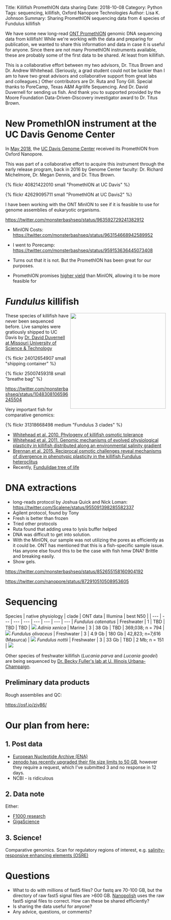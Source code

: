 Title: Killifish PromethION data sharing
Date: 2018-10-08
Category: Python
Tags: sequencing, killifish, Oxford Nanopore Technologies
Author: Lisa K. Johnson
Summary: Sharing PromethION sequencing data from 4 species of Fundulus killifish

We have some new long-read [ONT PromethION]() genomic DNA sequencing data from killifish! While we're working with the data and preparing for publication, we wanted to share this information and data in case it is useful for anyone. Since there are not many PromethION instruments available, these are probably some of the first data to be shared. At least from killifish.

This is a collaborative effort between my two advisors, Dr. Titus Brown and Dr. Andrew Whitehead. (Seriously, a grad student could not be luckier than I am to have two great advisors and collaborative support from great labs and colleagues.) Other contributors are Dr. Ruta and Tony Gill. Special thanks to PoreCamp, Texas A&M Agrilife Sequencing. And Dr. David Duvernell for sending us fish. And thank you to supported provided by the Moore Foundation Data-Driven-Discovery investigator award to Dr. Titus Brown.

# New PromethION instrument at the UC Davis Genome Center
In [May 2018](https://twitter.com/meganamsu/status/997216050247864322), the [UC Davis Genome Center](http://dnatech.genomecenter.ucdavis.edu/nanopore-sequencing-ont-promethion/) received its PromethION from Oxford Nanopore. 

This was part of a collaborative effort to acquire this instrument through the early release program, back in 2016 by Genome Center faculty: Dr. Richard Michelmore, Dr. Megan Dennis, and Dr. Titus Brown.

{% flickr 40821422010 small "PromethION at UC Davis" %}

{% flickr 42629095711 small "PromethION at UC Davis2" %}

I have been working with the ONT MinION to see if it is feasible to use for genome assemblies of eukaryotic organisms. 

https://twitter.com/monsterbashseq/status/963592729241382912

* MinION Costs: https://twitter.com/monsterbashseq/status/963154668942589952

* I went to Porecamp: https://twitter.com/monsterbashseq/status/959153636445073408

* Turns out that it is not. But the PromethION has been great for our purposes.
* PromethION promises [higher yield](https://nanoporetech.com/about-us/news/promethion-wild-high-yield-data-announcements-human-and-plant-dna) than MinION, allowing it to be more feasible for 

# *Fundulus* killifish

<img align="right" height="300" src="https://images-na.ssl-images-amazon.com/images/I/81SpSNXaFfL.jpg">

These species of killifish have never been sequenced before. Live samples were gratiously shipped to UC Davis by [Dr. David Duvernell at Missouri University of Science & Technology](http://people.mst.edu/faculty/duvernelld/index.html)

{% flickr 24012654907 small "shipping container" %}

{% flickr 25007459318 small "breathe bag" %}

https://twitter.com/monsterbashseq/status/1048308106596245504

Very important fish for comparative genomics:

{% flickr 31318668498 medium "Fundulus 3 clades" %}

* [Whitehead et al. 2010. Phylogeny of killifish osmotic tolerance](https://www.ncbi.nlm.nih.gov/pubmed/20100216)
* [Whitehead et al. 2011. Genomic mechanisms of evolved physiological plasticity in killifish distributed along an environmental salinity gradient](https://www.ncbi.nlm.nih.gov/pmc/articles/PMC3076822/)
* [Brennan et al. 2015. Reciprocal osmotic challenges reveal mechanisms of divergence in phenotypic plasticity in the killifish Fundulus heteroclitus](http://jeb.biologists.org/content/218/8/1212)
* Recently, [Fundulidae tree of life](https://fishtreeoflife.org/taxonomy/family/Fundulidae/)

# DNA extractions

* long-reads protocol by Joshua Quick and Nick Loman: https://twitter.com/Scalene/status/955091398285582337
* Agilent protocol, found by Tony
* Fresh is better than frozen
* Tried other protocols
* Ruta found that adding urea to lysis buffer helped
* DNA was difficult to get into solution.
* With the MinION, our sample was not utilizing the pores as efficiently as it could be. ONT has mentioned that this is a fish-specific sample issue. Has anyone else found this to be the case with fish hmw DNA? Brittle and breaking easily. 
* Show gels.

https://twitter.com/monsterbashseq/status/852655158160904192

https://twitter.com/nanopore/status/872910510508953605

# Sequencing

Species |  native physiology | clade | ONT data |  Illumina | best N50 | |
--- | --- | --- | --- | --- | --- | --- | --- | 
*Fundulus catenatus* | Freshwater | 1 | TBD | TBD | TBD | <img src="https://nature.mdc.mo.gov/sites/default/files/styles/centered_full/public/media/images/2010/05/northern_studfish.jpg?itok=kLYZJ6V4">
*Adinia xenica* | Marine  | 3 | 38 Gb | TBD | 369,038; n = 794 | <img src="https://biodiversity.utexas.edu/images/easyblog_articles/3681/adinia_xenica.jpg"> 
*Fundulus olivaceus* | Freshwater | 3 | 4.9 Gb | 180 Gb | 42,823; n=7,616 (Masurca) | <img src="https://nature.mdc.mo.gov/sites/default/files/styles/centered_full/public/media/images/2010/05/blackspotted_topminnow.jpg?itok=1V78GVZI">
*Fundulus nottii* | Freshwater | 3 | 33 Gb | TBD | 2 Mb; n = 151 | [<img src="https://encrypted-tbn0.gstatic.com/images?q=tbn:ANd9GcT1B0oYaT8isujaT2qLP3decYTRvuiLZGvinMEEkR0algWfnrzV">](http://www.nanfa.org/ac/fundulus-notti-starhead-toopminnow.pdf)

Other species of freshwater killifish (*Lucania parva* and *Lucania goodei*) are being sequenced by [Dr. Becky Fuller's lab at U. Illinois Urbana-Champaign](http://beckyfullerlab.weebly.com/).


## Preliminary data products

Rough assemblies and QC:

https://osf.io/zjv86/

# Our plan from here:

## 1. Post data

* [European Nucleotide Archive (ENA)](https://www.ebi.ac.uk/ena/submit/sequence-submission) 
* [zenodo has recently upgraded their file size limits to 50 GB](http://help.zenodo.org/), however they require a request, which I've submitted 3 and no response in 12 days.
* NCBI - is ridiculous

## 2. Data note

Either:
- [F1000 research](https://f1000research.com/for-authors/article-guidelines/data-notes)
- [GigaScience](https://academic.oup.com/gigascience/pages/data_note)

## 3. Science!
Comparative genomics. Scan for regulatory regions of interest, e.g. [salinity-responsive enhancing elements (OSRE)](http://www.pnas.org/content/114/13/E2729)

# Questions

* What to do with millions of fast5 files? Our fastq are 70-100 GB, but the directory of raw fast5 signal files are >600 GB. [Nanopolish](https://github.com/jts/nanopolish) uses the raw fast5 signal files to correct. How can these be shared efficiently?
* Is sharing the data useful for anyone? 
* Any advice, questions, or comments?
